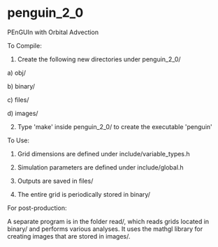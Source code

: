 # penguin_2_0
PEnGUIn with Orbital Advection

To Compile:

1. Create the following new directories under penguin_2_0/

  a) obj/
  
  b) binary/
  
  c) files/
  
  d) images/
  
2. Type 'make' inside penguin_2_0/ to create the executable 'penguin'

To Use:

1. Grid dimensions are defined under include/variable_types.h

2. Simulation parameters are defined under include/global.h

3. Outputs are saved in files/

4. The entire grid is periodically stored in binary/

For post-production:

A separate program is in the folder read/, which reads grids located in binary/ and performs various analyses. It uses the mathgl library for creating images that are stored in images/.
